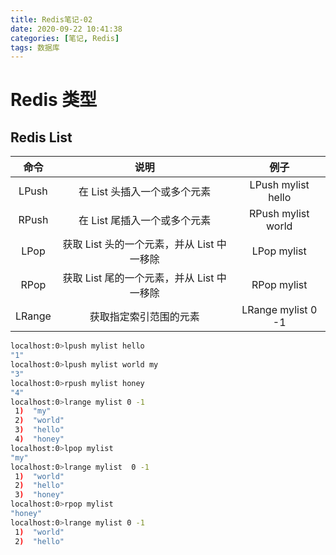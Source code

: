 ```yaml
---
title: Redis笔记-02
date: 2020-09-22 10:41:38
categories: [笔记, Redis]
tags: 数据库
---
```


# Redis 类型

## Redis List

|  命令  |                    说明                    |        例子        |
| :----: | :----------------------------------------: | :----------------: |
| LPush  |        在 List 头插入一个或多个元素        | LPush mylist hello |
| RPush  |        在 List 尾插入一个或多个元素        | RPush mylist world |
|  LPop  | 获取 List 头的一个元素，并从 List 中一移除 |    LPop mylist     |
|  RPop  | 获取 List 尾的一个元素，并从 List 中一移除 |    RPop mylist     |
| LRange |           获取指定索引范围的元素           | LRange mylist 0 -1 |

```bash
localhost:0>lpush mylist hello
"1"
localhost:0>lpush mylist world my
"3"
localhost:0>rpush mylist honey
"4"
localhost:0>lrange mylist 0 -1
 1)  "my"
 2)  "world"
 3)  "hello"
 4)  "honey"
localhost:0>lpop mylist
"my"
localhost:0>lrange mylist  0 -1
 1)  "world"
 2)  "hello"
 3)  "honey"
localhost:0>rpop mylist
"honey"
localhost:0>lrange mylist 0 -1
 1)  "world"
 2)  "hello"
```
